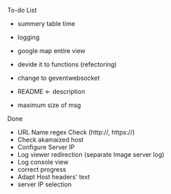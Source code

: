 To-do List
- summery table time
- logging

- google map entire view
- devide it to functions (refectoring)
- change to geventwebsocket
- README <- description
- maximum size of msg

Done
- URL Name regex Check (http://, https://)
- Check akamaized host
- Configure Server IP
- Log viewer redirection (separate Image server log)
- Log console view
- correct progress
- Adapt Host headers' text
- server IP selection